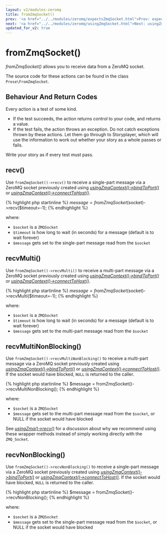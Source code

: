 ```yaml
---
layout: v2/modules-zeromq
title: fromZmqSocket()
prev: '<a href="../../modules/zeromq/expectsZmqSocket.html">Prev: expectsZmqSocket()</a>'
next: '<a href="../../modules/zeromq/usingZmqSocket.html">Next: usingZmqSocket()</a>'
updated_for_v2: true
---
```

# fromZmqSocket()

_fromZmqSocket()_ allows you to receive data from a ZeroMQ socket.

The source code for these actions can be found in the class `Prose\FromZmqSocket`.

## Behaviour And Return Codes

Every action is a test of some kind.

* If the test succeeds, the action returns control to your code, and returns a value.
* If the test fails, the action throws an exception. Do not catch exceptions thrown by these actions. Let them go through to Storyplayer, which will use the information to work out whether your story as a whole passes or fails.

Write your story as if every test must pass.

## recv()

Use `fromZmqSocket()->recv()` to receive a single-part message via a ZeroMQ socket previously created using _[usingZmqContext()->bindToPort()](usingZmqContext.html#bindToPort)_ or _[usingZmqContext()->connectToHost()](usingZmqContext.html#connectToHost)_.

{% highlight php startinline %}
$message = fromZmqSocket($socket)->recv($timeout=-1);
{% endhighlight %}

where:

* `$socket` is a `ZMQSocket`
* `$timeout` is how long to wait (in seconds) for a message (default is to wait forever)
* `$message` gets set to the single-part message read from the `$socket`

## recvMulti()

Use `fromZmqSocket()->recvMulti()` to receive a multi-part message via a ZeroMQ socket previously created using _[usingZmqContext()->bindToPort()](usingZmqContext.html#bindToPort)_ or _[usingZmqContext()->connectToHost()](usingZmqContext.html#connectToHost)_.

{% highlight php startinline %}
$message = fromZmqSocket($socket)->recvMulti($timeout=-1);
{% endhighlight %}

where:

* `$socket` is a `ZMQSocket`
* `$timeout` is how long to wait (in seconds) for a message (default is to wait forever)
* `$message` gets set to the multi-part message read from the `$socket`

## recvMultiNonBlocking()

Use `fromZmqSocket()->recvMultiNonBlocking()` to receive a multi-part message via a ZeroMQ socket previously created using _[usingZmqContext()->bindToPort()](usingZmqContext.html#bindToPort)_ or _[usingZmqContext()->connectToHost()](usingZmqContext.html#connectToHost)_.  If the socket would have blocked, `NULL` is returned to the caller.

{% highlight php startinline %}
$message = fromZmqSocket()->recvMultiNonBlocking();
{% endhighlight %}

where:

* `$socket` is a `ZMQSocket`
* `$message` gets set to the multi-part message read from the `$socket`, or NULL if the socket would have blocked

See _[usingZmq()->recv()](#recv)_ for a discussion about why we recommend using these wrapper methods instead of simply working directly with the `ZMQ_Socket`.

## recvNonBlocking()

Use `fromZmqSocket()->recvNonBlocking()` to receive a single-part message via a ZeroMQ socket previously created using _[usingZmqContext()->bindToPort()](usingZmqContext.html#bindToPort)_ or _[usingZmqContext()->connectToHost()](usingZmqContext.html#connectToHost)_.  If the socket would have blocked, `NULL` is returned to the caller.

{% highlight php startinline %}
$message = fromZmqSocket()->recvNonBlocking();
{% endhighlight %}

where:

* `$socket` is a `ZMQSocket`
* `$message` gets set to the single-part message read from the `$socket`, or NULL if the socket would have blocked